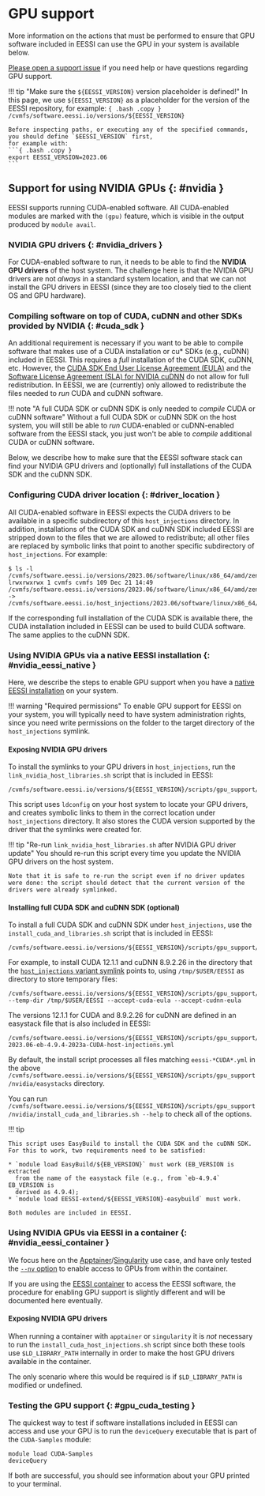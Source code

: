 # GPU support

More information on the actions that must be performed to ensure that GPU software included in EESSI
can use the GPU in your system is available below.

[Please open a support issue](../support.md) if you need help or have questions regarding GPU support.

!!! tip "Make sure the `${EESSI_VERSION}` version placeholder is defined!"
    In this page, we use `${EESSI_VERSION}` as a placeholder for the version of the EESSI repository,
    for example:
    ```{ .bash .copy }
    /cvmfs/software.eessi.io/versions/${EESSI_VERSION}
    ```

    Before inspecting paths, or executing any of the specified commands, you should define `$EESSI_VERSION` first,
    for example with:
    ```{ .bash .copy }
    export EESSI_VERSION=2023.06
    ```

## Support for using NVIDIA GPUs {: #nvidia }

EESSI supports running CUDA-enabled software. All CUDA-enabled modules are marked with the `(gpu)` feature,
which is visible in the output produced by `module avail`.

### NVIDIA GPU drivers {: #nvidia_drivers }

For CUDA-enabled software to run, it needs to be able to find the **NVIDIA GPU drivers** of the host system.
The challenge here is that the NVIDIA GPU drivers are not _always_ in a standard system location, and that we
can not install the GPU drivers in EESSI (since they are too closely tied to the client OS and GPU hardware).

### Compiling software on top of CUDA, cuDNN and other SDKs provided by NVIDIA {: #cuda_sdk }

An additional requirement is necessary if you want to be able to compile software
that makes use of a CUDA installation or cu\* SDKs (e.g., cuDNN) included in
EESSI. This requires a *full* installation of the CUDA SDK, cuDNN, etc. However,
the [CUDA SDK End User License Agreement (EULA)](https://docs.nvidia.com/cuda/eula/index.html)
and the [Software License Agreement (SLA) for NVIDIA cuDNN](https://docs.nvidia.com/deeplearning/cudnn/latest/reference/eula.html)
do not allow for full redistribution. In EESSI, we are (currently) only allowed to
redistribute the files needed to *run* CUDA and cuDNN software.

!!! note "A full CUDA SDK or cuDNN SDK is only needed to *compile* CUDA or cuDNN software"
    Without a full CUDA SDK or cuDNN SDK on the host system, you will still
    be able to *run* CUDA-enabled or cuDNN-enabled software from the EESSI stack,
    you just won't be able to *compile* additional CUDA or cuDNN software.

Below, we describe how to make sure that the EESSI software stack can find your
NVIDIA GPU drivers and (optionally) full installations of the CUDA SDK and the
cuDNN SDK.

### Configuring CUDA driver location {: #driver_location }

All CUDA-enabled software in EESSI expects the CUDA drivers to be available in a specific subdirectory of this `host_injections` directory.
In addition, installations of the CUDA SDK and cuDNN SDK included EESSI are stripped down to the files that we are allowed to redistribute;
all other files are replaced by symbolic links that point to another specific subdirectory of `host_injections`. For example:
```
$ ls -l /cvmfs/software.eessi.io/versions/2023.06/software/linux/x86_64/amd/zen3/software/CUDA/12.1.1/bin/nvcc
lrwxrwxrwx 1 cvmfs cvmfs 109 Dec 21 14:49 /cvmfs/software.eessi.io/versions/2023.06/software/linux/x86_64/amd/zen3/software/CUDA/12.1.1/bin/nvcc -> /cvmfs/software.eessi.io/host_injections/2023.06/software/linux/x86_64/amd/zen3/software/CUDA/12.1.1/bin/nvcc
```

If the corresponding full installation of the CUDA SDK is available there, the
CUDA installation included in EESSI can be used to build CUDA software. The same
applies to the cuDNN SDK.


### Using NVIDIA GPUs via a native EESSI installation {: #nvidia_eessi_native }

Here, we describe the steps to enable GPU support when you have a [native EESSI installation](../getting_access/native_installation.md) on your system.

!!! warning "Required permissions"
    To enable GPU support for EESSI on your system, you will typically need to have system administration rights, since you need write permissions on the folder to the target directory of the `host_injections` symlink.

#### Exposing NVIDIA GPU drivers

To install the symlinks to your GPU drivers in `host_injections`, run the `link_nvidia_host_libraries.sh` script that is included in EESSI:

```{ .bash .copy }
/cvmfs/software.eessi.io/versions/${EESSI_VERSION}/scripts/gpu_support/nvidia/link_nvidia_host_libraries.sh
```

This script uses `ldconfig` on your host system to locate your GPU drivers, and creates symbolic links to them in the correct location under `host_injections` directory. It also stores the CUDA version supported by the driver that the symlinks were created for.

!!! tip "Re-run `link_nvidia_host_libraries.sh` after NVIDIA GPU driver update"
    You should re-run this script every time you update the NVIDIA GPU drivers on the host system.

    Note that it is safe to re-run the script even if no driver updates were done: the script should detect that the current version of the drivers were already symlinked.

#### Installing full CUDA SDK and cuDNN SDK (optional)

To install a full CUDA SDK and cuDNN SDK under `host_injections`, use the `install_cuda_and_libraries.sh` script that is included in EESSI:

```{ .bash .copy }
/cvmfs/software.eessi.io/versions/${EESSI_VERSION}/scripts/gpu_support/nvidia/install_cuda_and_libraries.sh
```

For example, to install CUDA 12.1.1 and cuDNN 8.9.2.26 in the directory that the [`host_injections` variant symlink](host_injections.md) points to,
using `/tmp/$USER/EESSI` as directory to store temporary files:
```
/cvmfs/software.eessi.io/versions/${EESSI_VERSION}/scripts/gpu_support/nvidia/install_cuda_and_libraries.sh --temp-dir /tmp/$USER/EESSI --accept-cuda-eula --accept-cudnn-eula
```
The versions 12.1.1 for CUDA and 8.9.2.26 for cuDNN are defined in an easystack
file that is also included in EESSI:
```
/cvmfs/software.eessi.io/versions/${EESSI_VERSION}/scripts/gpu_support/nvidia/easystacks/eessi-2023.06-eb-4.9.4-2023a-CUDA-host-injections.yml
```
By default, the install script processes all files matching `eessi-*CUDA*.yml` in
the above `/cvmfs/software.eessi.io/versions/${EESSI_VERSION}/scripts/gpu_support/nvidia/easystacks` directory.

You can run `/cvmfs/software.eessi.io/versions/${EESSI_VERSION}/scripts/gpu_support/nvidia/install_cuda_and_libraries.sh --help` to check all of the options.

!!! tip

    This script uses EasyBuild to install the CUDA SDK and the cuDNN SDK. For this to work, two requirements need to be satisfied:

    * `module load EasyBuild/${EB_VERSION}` must work (EB_VERSION is extracted
      from the name of the easystack file (e.g., from `eb-4.9.4` EB_VERSION is
      derived as 4.9.4);
    * `module load EESSI-extend/${EESSI_VERSION}-easybuild` must work.

    Both modules are included in EESSI.


### Using NVIDIA GPUs via EESSI in a container {: #nvidia_eessi_container }

We focus here on the [Apptainer](https://apptainer.org/)/[Singularity](https://sylabs.io/singularity) use case,
and have only tested the [`--nv` option](https://apptainer.org/docs/user/latest/gpu.html#nvidia-gpus-cuda-standard)
to enable access to GPUs from within the container.

If you are using the [EESSI container](../getting_access/eessi_container.md) to access the EESSI software,
the procedure for enabling GPU support is slightly different and will be documented here eventually.

#### Exposing NVIDIA GPU drivers

When running a container with `apptainer` or `singularity` it is _not_ necessary to run the `install_cuda_host_injections.sh`
script since both these tools use `$LD_LIBRARY_PATH` internally in order to make the host GPU drivers available
in the container.

The only scenario where this would be required is if `$LD_LIBRARY_PATH` is modified or undefined.

### Testing the GPU support {: #gpu_cuda_testing }

The quickest way to test if software installations included in  EESSI can access and use your GPU is to run the
`deviceQuery` executable that is part of the `CUDA-Samples` module:
```
module load CUDA-Samples
deviceQuery
```
If both are successful, you should see information about your GPU printed to your terminal.
